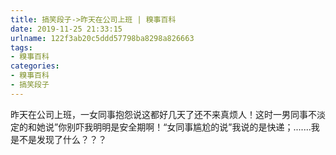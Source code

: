 ```yaml
---
title: 搞笑段子->昨天在公司上班 | 糗事百科
date: 2019-11-25 21:33:15
urlname: 122f3ab20c5ddd57798ba8298a826663
tags: 
- 糗事百科
categories:
- 糗事百科
- 搞笑段子
---
```

昨天在公司上班，一女同事抱怨说这都好几天了还不来真烦人！这时一男同事不淡定的和她说”你别吓我明明是安全期啊！“女同事尴尬的说”我说的是快递；.......我是不是发现了什么？？？


